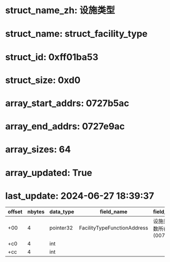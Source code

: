 # struct_name_zh: 设施类型
# struct_name: struct_facility_type
# struct_id: 0xff01ba53
# struct_size: 0xd0
# array_start_addrs: 0727b5ac
# array_end_addrs: 0727e9ac
# array_sizes: 64
# array_updated: True
# last_update: 2024-06-27 18:39:37

| offset | nbytes | data_type | field_name                  | field_comment                      |
| ------ | ------ | --------- | --------------------------- | ---------------------------------- |
| +00    | 4      | pointer32 | FacilityTypeFunctionAddress | 设施类型相关函数所在地址(0079b7f0) |
| +c0    | 4      | int       |                             |                                    |
| +cc    | 4      | int       |                             |                                    |

